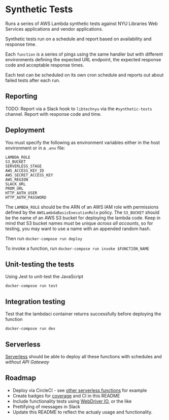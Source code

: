 # Synthetic Tests

Runs a series of AWS Lambda synthetic tests against NYU Libraries Web Services applications and vendor applications.

Synthetic tests run on a schedule and report based on availability and response time.

Each `function` is a series of pings using the same handler but with different environments defining the expected URL endpoint, the expected response code and acceptable response times.

Each test can be scheduled on its own cron schedule and reports out about failed tests after each run.

## Reporting

TODO: Report via a Slack hook to `libtechnyu` via the `#synthetic-tests` channel. Report with response code and time.

## Deployment

You must specify the following as environment variables either in the host environment or in a `.env` file:

```
LAMBDA_ROLE
S3_BUCKET
SERVERLESS_STAGE
AWS_ACCESS_KEY_ID
AWS_SECRET_ACCESS_KEY
AWS_REGION
SLACK_URL
PROM_URL
HTTP_AUTH_USER
HTTP_AUTH_PASSWORD
```

The `LAMBDA_ROLE` should be the ARN of an AWS IAM role with permissions defined by the `AWSLambdaBasicExecutionRole` policy. The `S3_BUCKET` should be the name of an AWS S3 bucket for deploying the lambda code. Keep in mind that S3 bucket names must be unique _across all accounts_, so for testing, you may want to use a name with an appended random hash.

Then run `docker-compose run deploy`

To invoke a function, run `docker-compose run invoke $FUNCTION_NAME`

## Unit-testing the tests

Using Jest to unit-test the JavaScript

```
docker-compose run test
```

## Integration testing

Test that the lambdaci container returns successfully before deploying the function

```
docker-compose run dev
```

## Serverless

[Serverless](https://github.com/serverless/serverless) should be able to deploy all these functions with schedules and _without API Gateway_

## Roadmap

- Deploy via CircleCI - see [other serverless functions](https://github.com/NYULibraries/bobcat-linker/blob/master/.circleci/config.yml) for example
- Create badges for [coverage](https://www.npmjs.com/package/jest-coverage-badges) and CI in this README
- Include functionality tests using [WebDriver IO](https://webdriver.io/), or the like
- Prettifying of messages in Slack
- Update this README to reflect the actualy usage and functionality.
